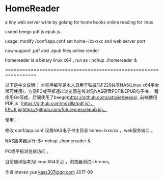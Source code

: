 # HomeReader
a tiny web server write by golang for home books online reading for linux


useed beego pdf.js epub.js 

usage:
modify /conf/app.conf set home=/xxx/xx and web server port

now support .pdf and .epub files online render

homereader is a binary linux x64 , run as : nohup ./homereader &

=================================================================

以下是中文说明：
本程序编写是本人自用于铁威马F220共享NAS(Linux x64平台都可使用)，方便PC或平板通过浏览器在线浏览NAS硬盘PDF和EPUB电子书。
程序用Go写成，后端使用了beego(https://github.com/astaxie/beego),
前端使用PDF.js（https://github.com/mozilla/pdf.js），EPUB.js(https://github.com/futurepress/epub.js)。

使用：

修改 conf/app.conf 设置NAS电子书主目录 home=/xxx/xx ，web服务端口 。

NAS服务器运行: $> nohup ./homereader &

PC或平板浏览器访问 。

目前编译版本为Linux X64平台 ，浏览器测试 chrome。

作者 steven yue kass307@qq.com 2017-09


